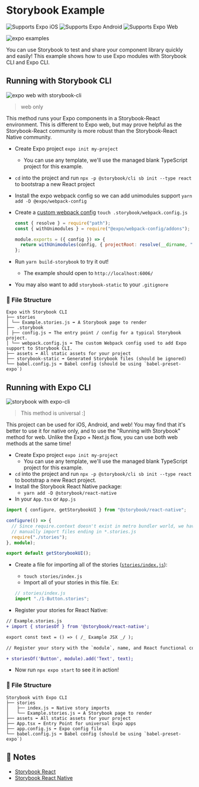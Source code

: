 # Storybook Example

<p>
  <!-- iOS -->
  <img alt="Supports Expo iOS" longdesc="Supports Expo iOS" src="https://img.shields.io/badge/iOS-4630EB.svg?style=flat-square&logo=APPLE&labelColor=999999&logoColor=fff" />
  <!-- Android -->
  <img alt="Supports Expo Android" longdesc="Supports Expo Android" src="https://img.shields.io/badge/Android-4630EB.svg?style=flat-square&logo=ANDROID&labelColor=A4C639&logoColor=fff" />
  <!-- Web -->
  <img alt="Supports Expo Web" longdesc="Supports Expo Web" src="https://img.shields.io/badge/web-4630EB.svg?style=flat-square&logo=GOOGLE-CHROME&labelColor=4285F4&logoColor=fff" />
</p>

<img alt="expo examples" src="https://i.imgur.com/j253BeR.png">

You can use Storybook to test and share your component library quickly and easily! This example shows how to use Expo modules with Storybook CLI and Expo CLI.

## Running with Storybook CLI

![expo web with storybook-cli](https://i.imgur.com/0x0Ecmp.png "expo web with storybook-cli")

> web only

This method runs your Expo components in a Storybook-React environment. This is different to Expo web, but may prove helpful as the Storybook-React community is more robust than the Storybook-React Native community.

- Create Expo project `expo init my-project`
  - You can use any template, we'll use the managed blank TypeScript project for this example.
- `cd` into the project and run `npx -p @storybook/cli sb init --type react` to bootstrap a new React project
- Install the expo webpack config so we can add unimodules support `yarn add -D @expo/webpack-config`
- Create a [custom webpack config](./.storybook/webpack.config.js) `touch .storybook/webpack.config.js`

  ```js
  const { resolve } = require("path");
  const { withUnimodules } = require("@expo/webpack-config/addons");

  module.exports = ({ config }) => {
    return withUnimodules(config, { projectRoot: resolve(__dirname, "../") });
  };
  ```

- Run `yarn build-storybook` to try it out!
  - The example should open to `http://localhost:6006/`
- You may also want to add `storybook-static` to your `.gitignore`

### 📁 File Structure

```
Expo with Storybook CLI
├── stories
│ └── Example.stories.js ➡️ A Storybook page to render
├── .storybook
│ ├── config.js ➡️ The entry point / config for a typical Storybook project.
│ └── webpack.config.js ➡️ The custom Webpack config used to add Expo support to Storybook CLI.
├── assets ➡️ All static assets for your project
├── storybook-static ➡️ Generated Storybook files (should be ignored)
└── babel.config.js ➡️ Babel config (should be using `babel-preset-expo`)
```

## Running with Expo CLI

<img alt="storybook with expo-cli" src="https://i.imgur.com/Fpubaor.png">

> This method is universal :]

This project can be used for iOS, Android, and web! You may find that it's better to use it for native only, and to use the "Running with Storybook" method for web. Unlike the Expo + Next.js flow, you can use both web methods at the same time!

- Create Expo project `expo init my-project`
  - You can use any template, we'll use the managed blank TypeScript project for this example.
- `cd` into the project and run `npx -p @storybook/cli sb init --type react` to bootstrap a new React project.
- Install the Storybook React Native package:
  - `yarn add -D @storybook/react-native`
- In your `App.tsx` or `App.js`

```ts
import { configure, getStorybookUI } from "@storybook/react-native";

configure(() => {
  // Since require.context doesn't exist in metro bundler world, we have to
  // manually import files ending in *.stories.js
  require("./stories");
}, module);

export default getStorybookUI();
```

- Create a file for importing all of the stories ([`stories/index.js`](./stories/index.js)):

  - `touch stories/index.js`
  - Import all of your stories in this file. Ex:

  ```js
  // stories/index.js
  import "./1-Button.stories";
  ```

- Register your stories for React Native:

```diff
// Example.stories.js
+ import { storiesOf } from '@storybook/react-native';

export const text = () => ( /_ Example JSX _/ );

// Register your story with the `module`, name, and React functional component.

+ storiesOf('Button', module).add('Text', text);

```

- Now run `npx expo start` to see it in action!

### 📁 File Structure

```
Storybook with Expo CLI
├── stories
│   ├── index.js ➡️ Native story imports
│   └── Example.stories.js ➡️ A Storybook page to render
├── assets ➡️ All static assets for your project
├── App.tsx ➡️ Entry Point for universal Expo apps
├── app.config.js ➡️ Expo config file
└── babel.config.js ➡️ Babel config (should be using `babel-preset-expo`)
```

## 📝 Notes

- [Storybook React](https://storybook.js.org/docs/react/get-started/introduction)
- [Storybook React Native](https://storybook.js.org/docs/guides/guide-react-native/)
